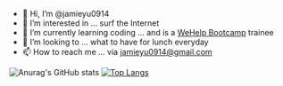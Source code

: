- 👋 Hi, I’m @jamieyu0914
- 👀 I’m interested in ... surf the Internet
- 🌱 I’m currently learning coding ... and is a [WeHelp Bootcamp](https://training.pada-x.com/wehelp/) trainee
- 🍔 I’m looking to ... what to have for lunch everyday
- 📫 How to reach me ... via jamieyu0914@gmail.com

![Anurag's GitHub stats](https://github-readme-stats.vercel.app/api?username=jamieyu0914&show_icons=true&theme=default&line_height=20px&card_width=250px)
[![Top Langs](https://github-readme-stats.vercel.app/api/top-langs/?username=jamieyu0914&layout=compact)](https://github.com/anuraghazra/github-readme-stats)

<!---
jamieyu0914/jamieyu0914 is a ✨ special ✨ repository because its `README.md` (this file) appears on your GitHub profile.
You can click the Preview link to take a look at your changes.
--->
